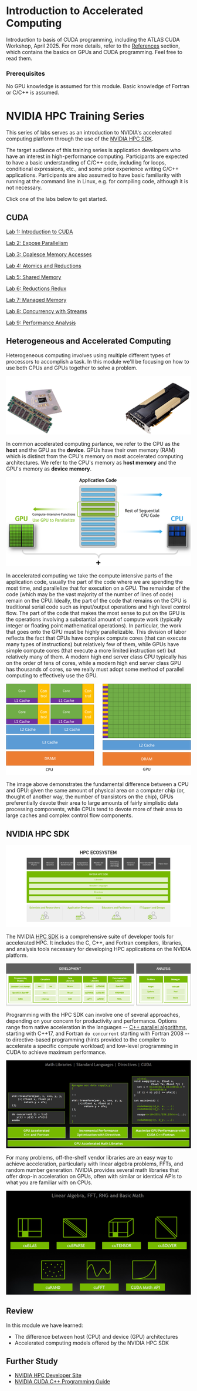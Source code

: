 # Introduction to Accelerated Computing
Introduction to basis of CUDA programming, including the ATLAS CUDA Workshop, April 2025.
For more details, refer to the [References](./ATLAS_CUDA_tutorial/References) section, which contains the basics on GPUs and CUDA programming.
Feel free to read them.

### Prerequisites

No GPU knowledge is assumed for this module. Basic knowledge of Fortran or C/C++ is assumed.

# NVIDIA HPC Training Series

This series of labs serves as an introduction to NVIDIA's accelerated computing platform through the use of the [NVIDIA HPC SDK](https://developer.nvidia.com/hpc-sdk).

The target audience of this training series is application developers who have an interest in high-performance computing. Participants are expected to have a basic understanding of C/C++ code, including for loops, conditional expressions, etc., and some prior experience writing C/C++ applications. Participants are also assumed to have basic familiarity with running at the command line in Linux, e.g. for compiling code, although it is not necessary.

Click one of the labs below to get started.

## CUDA

[Lab 1: Introduction to CUDA](ATLAS_CUDA_tutorial/01_Introduction_to_CUDA/01_Introduction_to_CUDA.ipynb)

[Lab 2: Expose Parallelism](ATLAS_CUDA_tutorial/02_Expose_Parallelism/02_Expose_Parallelism.ipynb)

[Lab 3: Coalesce Memory Accesses](ATLAS_CUDA_tutorial/03_Coalesce_Memory_Accesses/03_Coalesce_Memory_Accesses.ipynb)

[Lab 4: Atomics and Reductions](ATLAS_CUDA_tutorial/04_Atomics_and_Reductions/04_Atomics_and_Reductions.ipynb)

[Lab 5: Shared Memory](ATLAS_CUDA_tutorial/05_Shared_Memory/05_Shared_Memory.ipynb)

[Lab 6: Reductions Redux](ATLAS_CUDA_tutorial/06_Reductions_Redux/06_Reductions_Redux.ipynb)

[Lab 7: Managed Memory](ATLAS_CUDA_tutorial/07_Managed_Memory/07_Managed_Memory.ipynb)

[Lab 8: Concurrency with Streams](ATLAS_CUDA_tutorial/08_Concurrency_with_Streams/08_Concurrency_with_Streams.ipynb)

[Lab 9: Performance Analysis](ATLAS_CUDA_tutorial/09_Performance_Analysis/09_Performance_Analysis.ipynb)


## Heterogeneous and Accelerated Computing

Heterogeneous computing involves using multiple different types of processors to accomplish a task. In this module we'll be focusing on how to use both CPUs and GPUs together to solve a problem.

![CPU and GPU](images/cpu_and_gpu.png)

In common accelerated computing parlance, we refer to the CPU as the **host** and the GPU as the **device**. GPUs have their own memory (RAM) which is distinct from the CPU's memory on most accelerated computing architectures. We refer to the CPU's memory as **host memory** and the GPU's memory as **device memory**.

![Accelerated Computing](images/accelerated_computing.png)

In accelerated computing we take the compute intensive parts of the application code, usually the part of the code where we are spending the most time, and parallelize that for execution on a GPU. The remainder of the code (which may be the vast majority of the number of lines of code) remain on the CPU. Ideally, the part of the code that remains on the CPU is traditional serial code such as input/output operations and high level control flow. The part of the code that makes the most sense to put on the GPU is the operations involving a substantial amount of compute work (typically integer or floating point mathematical operations). In particular, the work that goes onto the GPU must be highly parallelizable. This division of labor reflects the fact that CPUs have complex compute cores (that can execute many types of instructions) but relatively few of them, while GPUs have simple compute cores (that execute a more limited instruction set) but relatively many of them. A modern high end server class CPU typically has on the order of tens of cores, while a modern high end server class GPU has thousands of cores, so we really must adopt some method of parallel computing to effectively use the GPU.

![GPU Devotes More Transistors to Data Processing](images/gpu-devotes-more-transistors-to-data-processing.png)

The image above demonstrates the fundamental difference between a CPU and GPU: given the same amount of physical area on a computer chip (or, thought of another way, the number of transistors on the chip), GPUs preferentially devote their area to large amounts of fairly simplistic data processing components, while CPUs tend to devote more of their area to large caches and complex control flow components.

## NVIDIA HPC SDK

![NVIDIA HPC SDK](images/hpc-sdk.png)

The NVIDIA [HPC SDK](https://developer.nvidia.com/hpc-sdk) is a comprehensive suite of developer tools for accelerated HPC. It includes the C, C++, and Fortran compilers, libraries, and analysis tools necessary for developing HPC applications on the NVIDIA platform.

![NVIDIA HPC SDK 2](images/hpc-sdk-2.png)

Programming with the HPC SDK can involve one of several approaches, depending on your concern for productivity and performance. Options range from native acceleration in the languages -- [C++ parallel algorithms](https://docs.nvidia.com/hpc-sdk/compilers/c++-parallel-algorithms/index.html), starting with C++17, and Fortran `do concurrent` starting with Fortran 2008 -- to directive-based programming (hints provided to the compiler to accelerate a specific compute workload) and low-level programming in CUDA to achieve maximum performance.

![NVIDIA HPC SDK 3](images/hpc-sdk-3.png)

For many problems, off-the-shelf vendor libraries are an easy way to achieve acceleration, particularly with linear algebra problems, FFTs, and random number generation. NVIDIA provides several math libraries that offer drop-in acceleration on GPUs, often with similar or identical APIs to what you are familiar with on CPUs.

![NVIDIA HPC SDK 4](images/hpc-sdk-4.png)

## Review

In this module we have learned:

- The difference between host (CPU) and device (GPU) architectures
- Accelerated computing models offered by the NVIDIA HPC SDK

## Further Study

- [NVIDIA HPC Developer Site](https://developer.nvidia.com/hpc)
- [NVIDIA CUDA C++ Programming Guide](https://docs.nvidia.com/cuda/cuda-c-programming-guide/index.html)
